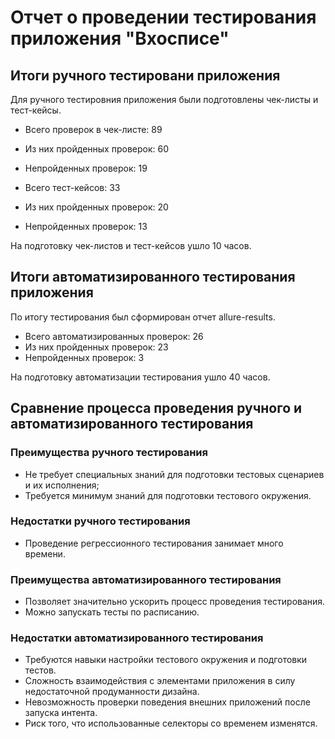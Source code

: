 # Отчет о проведении тестирования приложения "Вхосписе"

## Итоги ручного тестировани приложения

Для ручного тестировния приложения были подготовлены чек-листы и тест-кейсы. 

- Всего проверок в чек-листе: 89
- Из них пройденных проверок:  60
- Непройденных проверок: 19

- Всего тест-кейсов: 33
- Из них пройденных проверок: 20
- Непройденных проверок: 13

На подготовку чек-листов и тест-кейсов ушло 10 часов.

## Итоги автоматизированного тестирования приложения

По итогу тестирования был сформирован отчет allure-results.

- Всего автоматизированных проверок: 26
- Из них пройденных проверок: 23
- Непройденных проверок: 3

На подготовку автоматизации тестирования ушло 40 часов.

## Сравнение процесса проведения ручного и автоматизированного тестирования

### Преимущества ручного тестирования

- Не требует специальных знаний для подготовки тестовых сценариев и их исполнения;
- Требуется минимум знаний для подготовки тестового окружения.

### Недостатки ручного тестирования

- Проведение регрессионного тестирования занимает много времени.

### Преимущества автоматизированного тестирования

- Позволяет значительно ускорить процесс проведения тестирования.
- Можно запускать тесты по расписанию.

### Недостатки автоматизированного тестирования

- Требуются навыки настройки тестового окружения и подготовки тестов.
- Сложность взаимодействия с элементами приложения в силу недостаточной продуманности дизайна.
- Невозможность проверки поведения внешних приложений после запуска интента.
- Риск того, что использованные селекторы со временем изменятся. 